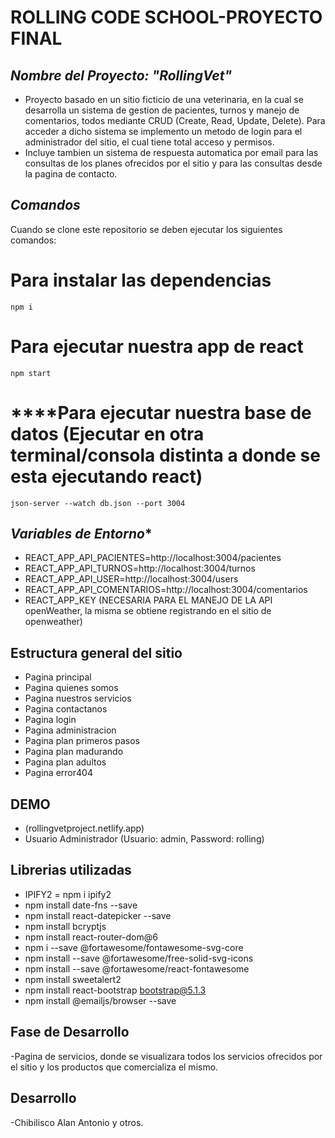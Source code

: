 # **ROLLING CODE SCHOOL-PROYECTO FINAL**

## ***Nombre del Proyecto: "RollingVet"***

- Proyecto basado en un sitio ficticio de una veterinaria, en la cual se desarrolla un sistema de gestion de pacientes, turnos y manejo de comentarios, todos mediante CRUD (Create, Read, Update, Delete). Para acceder a dicho sistema se implemento un metodo de login para el administrador del sitio, el cual tiene total acceso y permisos.
- Incluye tambien un sistema de respuesta automatica por email para las consultas de los planes ofrecidos por el sitio y para las consultas desde la pagina de contacto.
 
## ***Comandos***
Cuando se clone este repositorio se deben ejecutar los siguientes comandos:
# ****Para instalar las dependencias****
`npm i`
# ****Para ejecutar nuestra app de react****
`npm start`
# ****Para ejecutar nuestra base de datos (Ejecutar en otra terminal/consola distinta a donde se esta ejecutando react)
`json-server --watch db.json --port 3004`

## ***Variables de Entorno****

- REACT_APP_API_PACIENTES=http://localhost:3004/pacientes
- REACT_APP_API_TURNOS=http://localhost:3004/turnos
- REACT_APP_API_USER=http://localhost:3004/users
- REACT_APP_API_COMENTARIOS=http://localhost:3004/comentarios
- REACT_APP_KEY (NECESARIA PARA EL MANEJO DE LA API openWeather, la misma se obtiene registrando en el sitio de openweather)

## **Estructura general del sitio**
- Pagina principal
- Pagina quienes somos
- Pagina nuestros servicios
- Pagina contactanos
- Pagina login
- Pagina administracion
- Pagina plan primeros pasos
- Pagina plan madurando
- Pagina plan adultos
- Pagina error404 

## **DEMO**
- (rollingvetproject.netlify.app)
- Usuario Administrador (Usuario: admin, Password: rolling)

## **Librerias utilizadas**
- IPIFY2 = npm i ipify2
- npm install date-fns --save
- npm install react-datepicker --save
- npm install bcryptjs
- npm install react-router-dom@6
- npm i --save @fortawesome/fontawesome-svg-core
- npm install --save @fortawesome/free-solid-svg-icons
- npm install --save @fortawesome/react-fontawesome
- npm install sweetalert2
- npm install react-bootstrap bootstrap@5.1.3
- npm install @emailjs/browser --save

## **Fase de Desarrollo**
-Pagina de servicios, donde se visualizara todos los servicios ofrecidos por el sitio y los productos que comercializa el mismo.

## **Desarrollo**
-Chibilisco Alan Antonio y otros.